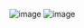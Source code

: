 ![image](https://github.com/user-attachments/assets/4d43e18b-971c-49d0-9916-84b48b16fcc9)
![image](https://github.com/user-attachments/assets/6848a233-b7b3-4248-b3db-b99e64b854c7)
